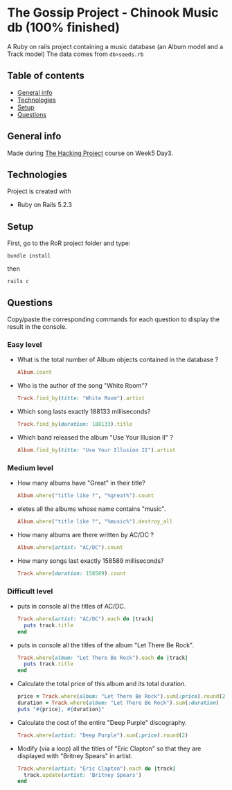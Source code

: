 # The Gossip Project - Chinook Music db (100% finished)

A Ruby on rails project containing a music database (an Album model and a Track model)
The data comes from `db>seeds.rb`

## Table of contents

- [General info](#general-info)
- [Technologies](#technologies)
- [Setup](#setup)
- [Questions](#questions)

## General info

Made during [The Hacking Project](https://www.thehackingproject.org) course on Week5 Day3.

## Technologies

Project is created with

- Ruby on Rails 5.2.3

## Setup

First, go to the RoR project folder and type:

```
bundle install
```

then

```
rails c
```

## Questions

Copy/paste the corresponding commands for each question to display the result in the console.

### Easy level

- What is the total number of Album objects contained in the database ?

  ```ruby
  Album.count
  ```

- Who is the author of the song "White Room"?

  ```ruby
  Track.find_by(title: "White Room").artist
  ```

- Which song lasts exactly 188133 milliseconds?

  ```ruby
  Track.find_by(duration: 188133).title
  ```

- Which band released the album "Use Your Illusion II" ?
  ```ruby
  Album.find_by(title: "Use Your Illusion II").artist
  ```

### Medium level

- How many albums have "Great" in their title?

  ```ruby
  Album.where("title like ?", "%great%").count
  ```

- eletes all the albums whose name contains "music".

  ```ruby
  Album.where("title like ?", "%music%").destroy_all
  ```

- How many albums are there written by AC/DC ?

  ```ruby
  Album.where(artist: "AC/DC").count
  ```

- How many songs last exactly 158589 milliseconds?
  ```ruby
  Track.where(duration: 158589).count
  ```

### Difficult level

- puts in console all the titles of AC/DC.

  ```ruby
  Track.where(artist: "AC/DC").each do |track|
    puts track.title
  end
  ```

- puts in console all the titles of the album "Let There Be Rock".

  ```ruby
  Track.where(album: "Let There Be Rock").each do |track|
    puts track.title
  end
  ```

- Calculate the total price of this album and its total duration.

  ```ruby
  price = Track.where(album: "Let There Be Rock").sum(:price).round(2)
  duration = Track.where(album: "Let There Be Rock").sum(:duration)
  puts "#{price}, #{duration}"
  ```

- Calculate the cost of the entire "Deep Purple" discography.

  ```ruby
  Track.where(artist: "Deep Purple").sum(:price).round(2)
  ```

- Modify (via a loop) all the titles of "Eric Clapton" so that they are displayed with "Britney Spears" in artist.

  ```ruby
  Track.where(artist: "Eric Clapton").each do |track|
    track.update(artist: 'Britney Spears')
  end
  ```
